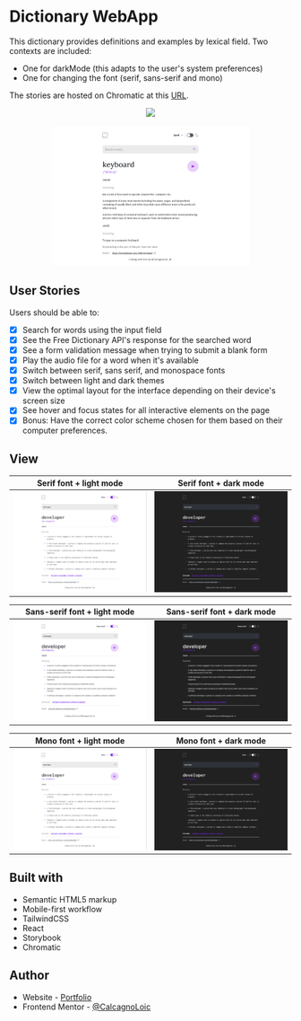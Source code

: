 # Dictionary WebApp

This dictionary provides definitions and examples by lexical field. Two contexts are included:

- One for darkMode (this adapts to the user's system preferences)
- One for changing the font (serif, sans-serif and mono)

The stories are hosted on Chromatic at this [URL](https://65c4faea26944c656f6474a3-hvxcsqaonk.chromatic.com/).

<p align="center">
  <a href="https://skillicons.dev">
    <img src="https://skillicons.dev/icons?i=ts,react,tailwind,vite" />
  </a>
</p>

<p align="center">
  <img src="./public/assets/img/readme.png" width="70%" /> 
</p>

## User Stories

Users should be able to:

- [x] Search for words using the input field
- [x] See the Free Dictionary API's response for the searched word
- [x] See a form validation message when trying to submit a blank form
- [x] Play the audio file for a word when it's available
- [x] Switch between serif, sans serif, and monospace fonts
- [x] Switch between light and dark themes
- [x] View the optimal layout for the interface depending on their device's screen size
- [x] See hover and focus states for all interactive elements on the page
- [x] Bonus: Have the correct color scheme chosen for them based on their computer preferences.

## View

| Serif font + light mode                | Serif font + dark mode                |
| -------------------------------------- | ------------------------------------- |
| ![](./public/assets/img/monoLight.png) | ![](./public/assets/img/monoDark.png) |

| Sans-serif font + light mode                | Sans-serif font + dark mode                |
| ------------------------------------------- | ------------------------------------------ |
| ![](./public/assets/img/sansSerifLight.png) | ![](./public/assets/img/sansSerifDark.png) |

| Mono font + light mode                 | Mono font + dark mode                 |
| -------------------------------------- | ------------------------------------- |
| ![](./public/assets/img/monoLight.png) | ![](./public/assets/img/monoDark.png) |

## Built with

- Semantic HTML5 markup
- Mobile-first workflow
- TailwindCSS
- React
- Storybook
- Chromatic

## Author

- Website - [Portfolio](https://calcagno-loic.netlify.app/)
- Frontend Mentor - [@CalcagnoLoic](https://www.frontendmentor.io/profile/CalcagnoLoic)
